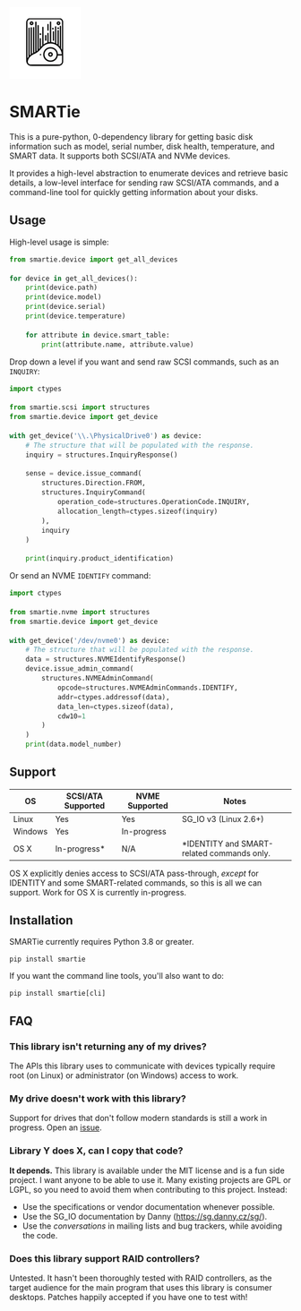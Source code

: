 ![SMARTie logo](misc/logo-sm.png)

# SMARTie

This is a pure-python, 0-dependency library for getting basic disk information such as model,
serial number, disk health, temperature, and SMART data. It supports both SCSI/ATA and NVMe devices.

It provides a high-level abstraction to enumerate devices and retrieve basic
details, a low-level interface for sending raw SCSI/ATA commands, and a
command-line tool for quickly getting information about your disks.

## Usage

High-level usage is simple:

```python
from smartie.device import get_all_devices

for device in get_all_devices():
    print(device.path)
    print(device.model)
    print(device.serial)
    print(device.temperature)

    for attribute in device.smart_table:
        print(attribute.name, attribute.value)
```

Drop down a level if you want and send raw SCSI commands, such as an `INQUIRY`:

```python
import ctypes

from smartie.scsi import structures
from smartie.device import get_device

with get_device('\\.\PhysicalDrive0') as device:
    # The structure that will be populated with the response.
    inquiry = structures.InquiryResponse()
  
    sense = device.issue_command(
        structures.Direction.FROM,
        structures.InquiryCommand(
            operation_code=structures.OperationCode.INQUIRY,
            allocation_length=ctypes.sizeof(inquiry)
        ),
        inquiry
    )
  
    print(inquiry.product_identification)
```

Or send an NVME `IDENTIFY` command:

```python
import ctypes

from smartie.nvme import structures
from smartie.device import get_device

with get_device('/dev/nvme0') as device:
    # The structure that will be populated with the response.
    data = structures.NVMEIdentifyResponse()
    device.issue_admin_command(
        structures.NVMEAdminCommand(
            opcode=structures.NVMEAdminCommands.IDENTIFY,
            addr=ctypes.addressof(data),
            data_len=ctypes.sizeof(data),
            cdw10=1
        )
    )
    print(data.model_number)
```

## Support

| OS      | SCSI/ATA Supported | NVME Supported | Notes                                      |
|---------|--------------------|----------------|--------------------------------------------|
| Linux   | Yes                | Yes            | SG_IO v3 (Linux 2.6+)                      |
| Windows | Yes                | In-progress    |                                            |
| OS X    | In-progress*       | N/A            | *IDENTITY and SMART-related commands only. |

OS X explicitly denies access to SCSI/ATA pass-through, _except_ for IDENTITY
and some SMART-related commands, so this is all we can support. Work for OS X
is currently in-progress.

## Installation
SMARTie currently requires Python 3.8 or greater.

```
pip install smartie
```

If you want the command line tools, you'll also want to do:

```
pip install smartie[cli]
```

## FAQ

### This library isn't returning any of my drives?

The APIs this library uses to communicate with devices typically require
root (on Linux) or administrator (on Windows) access to work.

### My drive doesn't work with this library?

Support for drives that don't follow modern standards is still a work in
progress. Open an [issue][].

### Library Y does X, can I copy that code?

**It depends.** This library is available under the MIT license and is a fun side
project. I want anyone to be able to use it. Many existing projects are GPL or
LGPL, so you need to avoid them when contributing to this project. Instead:

- Use the specifications or vendor documentation whenever possible.
- Use the SG_IO documentation by Danny (https://sg.danny.cz/sg/).
- Use the _conversations_ in mailing lists and bug trackers, while avoiding the
  code.

### Does this library support RAID controllers?

Untested. It hasn't been thoroughly tested with RAID controllers, as the target audience
for the main program that uses this library is consumer desktops. Patches happily
accepted if you have one to test with!

[S.M.A.R.T]: https://en.wikipedia.org/wiki/S.M.A.R.T.
[phm]: https://github.com/TkTech/PortableHardwareMonitor
[issue]: https://github.com/TkTech/smartie/issues/new.
